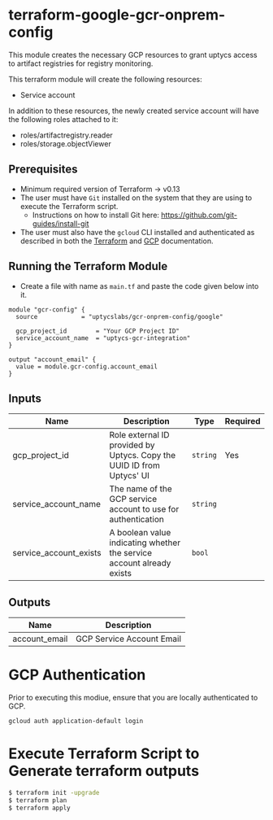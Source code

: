 # terraform-google-gcr-onprem-config

This module creates the necessary GCP resources to grant uptycs access to artifact registries for registry monitoring.

This terraform module will create the following resources:

- Service account

In addition to these resources, the newly created service account will have the following roles attached to it:
- roles/artifactregistry.reader
- roles/storage.objectViewer

## Prerequisites

- Minimum required version of Terraform -> v0.13
- The user must have `Git` installed on the system that they are using to execute the Terraform script.
  - Instructions on how to install Git here: https://github.com/git-guides/install-git
- The user must also have the `gcloud` CLI installed and authenticated as described in both the [Terraform](https://registry.terraform.io/providers/hashicorp/google/latest/docs/guides/getting_started#configuring-the-provider) and [GCP](https://cloud.google.com/sdk/gcloud) documentation.

## Running the Terraform Module

- Create a file with name as `main.tf` and paste the code given below into it.

```hcl
module "gcr-config" {
  source            = "uptycslabs/gcr-onprem-config/google"
  
  gcp_project_id        = "Your GCP Project ID"
  service_account_name  = "uptycs-gcr-integration"
}

output "account_email" {
  value = module.gcr-config.account_email
}

```

## Inputs

| Name                   | Description                                                           | Type     | Required |
| ---------------------  | --------------------------------------------------------------------- | -------- | -------- |
| gcp_project_id         | Role external ID provided by Uptycs. Copy the UUID ID from Uptycs' UI | `string` | Yes      |
| service_account_name   | The name of the GCP service account to use for authentication         | `string` |          |
| service_account_exists | A boolean value indicating whether the service account already exists | `bool`   |          |

## Outputs

| Name          | Description               |
| ------------- | ------------------------- |
| account_email | GCP Service Account Email |

# GCP Authentication

Prior to executing this modiue, ensure that you are locally authenticated to GCP.

```sh
gcloud auth application-default login
```

# Execute Terraform Script to Generate terraform outputs

```sh
$ terraform init -upgrade
$ terraform plan
$ terraform apply
```
